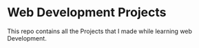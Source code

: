 
# Web Development Projects

This repo contains all the Projects that I made while learning web Development.
